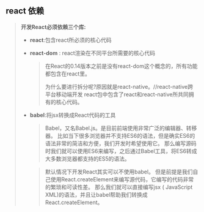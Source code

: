 ## react 依赖

> **开发React必须依赖三个库:**
>
> * **react**:包含react所必须的核心代码
>
> * **react-dom** : react渲染在不同平台所需要的核心代码
>
>   > 在React的0.14版本之前是没有react-dom这个概念的，所有功能都包含在react里。
>   >
>   > 为什么要进行拆分呢?原因就是react-native。//react-native跨平台移动端开发
>   > react包中包含了react和react-native所共同拥有的核心代码。
>
> * **babel**:将jsx转换成React代码的工具
>
>   >Babel，又名Babel.js。是目前前端使用非常广泛的编辑器、转移器。
>   >比如当下很多浏览器并不支持ES6的语法，但是确实ES6的语法非常的简洁和方便，我们开发时希望使用它。
>   >那么编写源码时我们就可以使用ES6来编写，之后通过Babel工具，将ES6转成大多数浏览器都支持的ES5的语法。
>
>   >默认情况下开发React其实可以不使用babel。
>   >但是前提是我们自己使用React.createElement来编写源代码，它编写的代码非常的繁琐和可读性差。
>   >那么我们就可以直接编写jsx ( JavaScript XML)的语法，并且让babel帮助我们转换成React.createElement。

